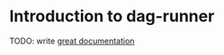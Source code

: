 # Introduction to dag-runner

TODO: write [great documentation](http://jacobian.org/writing/great-documentation/what-to-write/)

